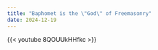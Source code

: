 ```yaml
---
title: "Baphomet is the \"God\" of Freemasonry"
date: 2024-12-19
---
```


{{< youtube 8QOUUkHHfkc >}}
